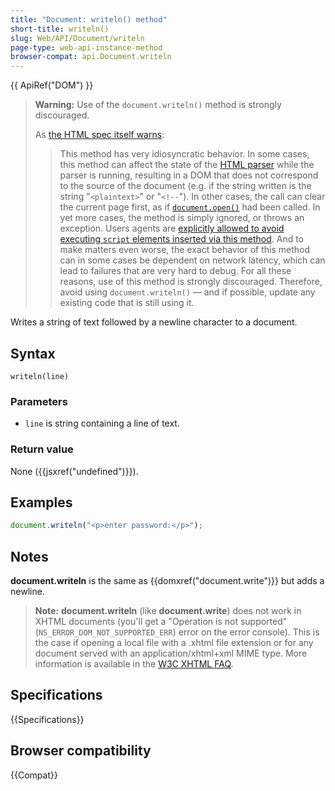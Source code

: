 ```yaml
---
title: "Document: writeln() method"
short-title: writeln()
slug: Web/API/Document/writeln
page-type: web-api-instance-method
browser-compat: api.Document.writeln
---
```


{{ ApiRef("DOM") }}

> **Warning:** Use of the `document.writeln()` method is strongly discouraged.
>
> As [the HTML spec itself warns](<https://html.spec.whatwg.org/multipage/dynamic-markup-insertion.html#document.write()>):
>
> > This method has very idiosyncratic behavior. In some cases, this method can affect the state of the [HTML parser](https://html.spec.whatwg.org/multipage/parsing.html#html-parser) while the parser is running, resulting in a DOM that does not correspond to the source of the document (e.g. if the string written is the string "`<plaintext>`" or "`<!--`"). In other cases, the call can clear the current page first, as if [`document.open()`](https://html.spec.whatwg.org/multipage/dynamic-markup-insertion.html#dom-document-open) had been called. In yet more cases, the method is simply ignored, or throws an exception. Users agents are [explicitly allowed to avoid executing `script` elements inserted via this method](https://html.spec.whatwg.org/multipage/parsing.html#document-written-scripts-intervention). And to make matters even worse, the exact behavior of this method can in some cases be dependent on network latency, which can lead to failures that are very hard to debug. For all these reasons, use of this method is strongly discouraged.
> > Therefore, avoid using `document.writeln()` — and if possible, update any existing code that is still using it.

Writes a string of text followed by a newline character to a document.

## Syntax

```js-nolint
writeln(line)
```

### Parameters

- `line` is string containing a line of text.

### Return value

None ({{jsxref("undefined")}}).

## Examples

```js
document.writeln("<p>enter password:</p>");
```

## Notes

**document.writeln** is the same as {{domxref("document.write")}} but adds a newline.

> **Note:** **document.writeln** (like **document.write**) does not work in XHTML documents (you'll get a "Operation is not supported" (`NS_ERROR_DOM_NOT_SUPPORTED_ERR`) error on the error console). This is the case if opening a local file with a .xhtml file extension or for any document served with an application/xhtml+xml MIME type. More information is available in the [W3C XHTML FAQ](https://www.w3.org/MarkUp/2004/xhtml-faq#docwrite).

## Specifications

{{Specifications}}

## Browser compatibility

{{Compat}}
